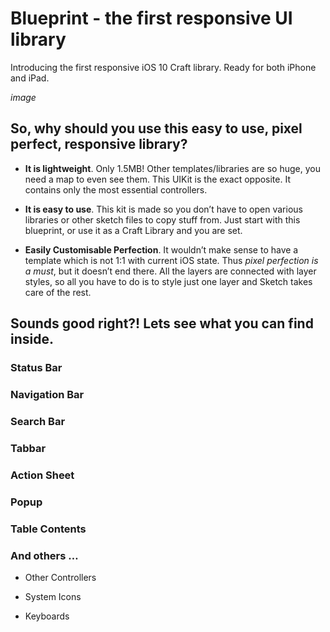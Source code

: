 # Blueprint - the first responsive UI library

Introducing the first responsive iOS 10 Craft library. Ready for both iPhone and iPad.

*image*

## So, why should you use this easy to use, pixel perfect, responsive library?

- **It is lightweight**. Only 1.5MB! Other templates/libraries are so huge, you need a map to even see them. This UIKit is the exact opposite. It contains only the most essential controllers.

- **It is easy to use**. This kit is made so you don’t have to open various libraries or other sketch files to copy stuff from. Just start with this blueprint, or use it as a Craft Library and you are set.

- **Easily Customisable Perfection**. It wouldn’t make sense to have a template which is not 1:1 with current iOS state. Thus *pixel perfection is a must*, but it doesn’t end there. All the layers are connected with layer styles, so all you have to do is to style just one layer and Sketch takes care of the rest.

## Sounds good right?! Lets see what you can find inside.

### Status Bar

### Navigation Bar

### Search Bar

### Tabbar

### Action Sheet

### Popup

### Table Contents

### And others …

- Other Controllers

- System Icons

- Keyboards